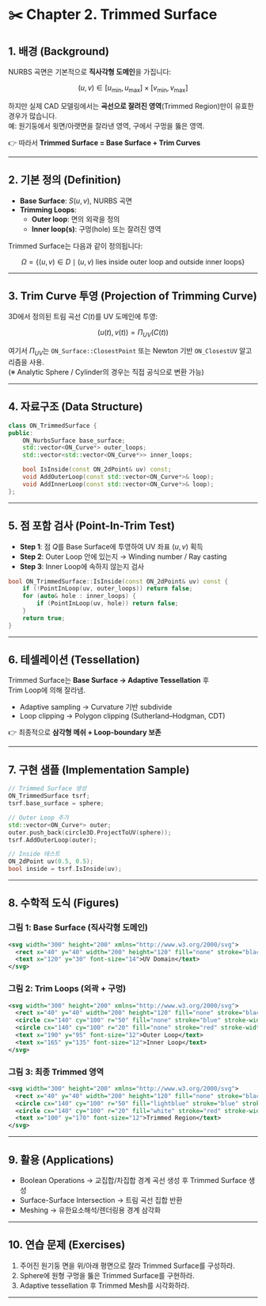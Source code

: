 # ✂️ Chapter 2. Trimmed Surface

## 1. 배경 (Background)

NURBS 곡면은 기본적으로 **직사각형 도메인**을 가집니다:

$$
(u,v) \in [u_{\min},u_{\max}] \times [v_{\min},v_{\max}]
$$

하지만 실제 CAD 모델링에서는 **곡선으로 잘려진 영역**(Trimmed Region)만이 유효한 경우가 많습니다.  
예: 원기둥에서 윗면/아랫면을 잘라낸 영역, 구에서 구멍을 뚫은 영역.

👉 따라서 **Trimmed Surface = Base Surface + Trim Curves**

---

## 2. 기본 정의 (Definition)

- **Base Surface**: $S(u,v)$, NURBS 곡면  
- **Trimming Loops**:
  - **Outer loop**: 면의 외곽을 정의  
  - **Inner loop(s)**: 구멍(hole) 또는 잘려진 영역  

Trimmed Surface는 다음과 같이 정의됩니다:

$$
\Omega = \{ (u,v) \in D \mid (u,v) \text{ lies inside outer loop and outside inner loops} \}
$$

---

## 3. Trim Curve 투영 (Projection of Trimming Curve)

3D에서 정의된 트림 곡선 $C(t)$를 UV 도메인에 투영:

$$
(u(t), v(t)) = \Pi_{UV}( C(t) )
$$

여기서 $\Pi_{UV}$는 `ON_Surface::ClosestPoint` 또는 Newton 기반 `ON_ClosestUV` 알고리즘을 사용.  
(※ Analytic Sphere / Cylinder의 경우는 직접 공식으로 변환 가능)

---

## 4. 자료구조 (Data Structure)

```cpp
class ON_TrimmedSurface {
public:
    ON_NurbsSurface base_surface;
    std::vector<ON_Curve*> outer_loops;
    std::vector<std::vector<ON_Curve*>> inner_loops;

    bool IsInside(const ON_2dPoint& uv) const;
    void AddOuterLoop(const std::vector<ON_Curve*>& loop);
    void AddInnerLoop(const std::vector<ON_Curve*>& loop);
};
```

---

## 5. 점 포함 검사 (Point-In-Trim Test)

- **Step 1**: 점 $Q$를 Base Surface에 투영하여 UV 좌표 $(u,v)$ 획득  
- **Step 2**: Outer Loop 안에 있는지 → Winding number / Ray casting  
- **Step 3**: Inner Loop에 속하지 않는지 검사  

```cpp
bool ON_TrimmedSurface::IsInside(const ON_2dPoint& uv) const {
    if (!PointInLoop(uv, outer_loops)) return false;
    for (auto& hole : inner_loops) {
        if (PointInLoop(uv, hole)) return false;
    }
    return true;
}
```

---

## 6. 테셀레이션 (Tessellation)

Trimmed Surface는 **Base Surface → Adaptive Tessellation** 후  
Trim Loop에 의해 잘라냄.

- Adaptive sampling → Curvature 기반 subdivide  
- Loop clipping → Polygon clipping (Sutherland–Hodgman, CDT)

👉 최종적으로 **삼각형 메쉬 + Loop-boundary 보존**

---

## 7. 구현 샘플 (Implementation Sample)

```cpp
// Trimmed Surface 생성
ON_TrimmedSurface tsrf;
tsrf.base_surface = sphere;

// Outer Loop 추가
std::vector<ON_Curve*> outer;
outer.push_back(circle3D.ProjectToUV(sphere));
tsrf.AddOuterLoop(outer);

// Inside 테스트
ON_2dPoint uv(0.5, 0.5);
bool inside = tsrf.IsInside(uv);
```

---

## 8. 수학적 도식 (Figures)

### 그림 1: Base Surface (직사각형 도메인)

```svg
<svg width="300" height="200" xmlns="http://www.w3.org/2000/svg">
  <rect x="40" y="40" width="200" height="120" fill="none" stroke="black" stroke-width="2"/>
  <text x="120" y="30" font-size="14">UV Domain</text>
</svg>
```

### 그림 2: Trim Loops (외곽 + 구멍)

```svg
<svg width="300" height="200" xmlns="http://www.w3.org/2000/svg">
  <rect x="40" y="40" width="200" height="120" fill="none" stroke="black" stroke-width="2"/>
  <circle cx="140" cy="100" r="50" fill="none" stroke="blue" stroke-width="2"/>
  <circle cx="140" cy="100" r="20" fill="none" stroke="red" stroke-width="2" stroke-dasharray="4"/>
  <text x="190" y="95" font-size="12">Outer Loop</text>
  <text x="165" y="135" font-size="12">Inner Loop</text>
</svg>
```

### 그림 3: 최종 Trimmed 영역

```svg
<svg width="300" height="200" xmlns="http://www.w3.org/2000/svg">
  <rect x="40" y="40" width="200" height="120" fill="none" stroke="black" stroke-width="2"/>
  <circle cx="140" cy="100" r="50" fill="lightblue" stroke="blue" stroke-width="2"/>
  <circle cx="140" cy="100" r="20" fill="white" stroke="red" stroke-width="2" stroke-dasharray="4"/>
  <text x="100" y="170" font-size="12">Trimmed Region</text>
</svg>
```

---

## 9. 활용 (Applications)

- Boolean Operations → 교집합/차집합 경계 곡선 생성 후 Trimmed Surface 생성  
- Surface-Surface Intersection → 트림 곡선 집합 반환  
- Meshing → 유한요소해석/렌더링용 경계 삼각화  

---

## 10. 연습 문제 (Exercises)

1. 주어진 원기둥 면을 위/아래 평면으로 잘라 Trimmed Surface를 구성하라.  
2. Sphere에 원형 구멍을 뚫은 Trimmed Surface를 구현하라.  
3. Adaptive tessellation 후 Trimmed Mesh를 시각화하라.  

---

